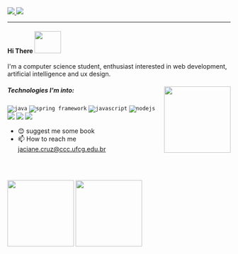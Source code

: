 <a href="https://medium.com/@jaciane.cruz">
  <img src="https://img.shields.io/badge/Medium-12100E?style=for-the-badge&logo=medium&logoColor=white"/>

</a>


<a href="https://www.linkedin.com/in/jaciane-cruz-669b72180/">
  <img src="https://img.shields.io/badge/LinkedIn-0077B5?style=for-the-badge&logo=linkedin&logoColor=white"/>
</a>

***

#### Hi There    <img src="https://media.giphy.com/media/Wj7lNjMNDxSmc/giphy.gif" width="60" height="50">


I'm a computer science student, enthusiast interested in web development, artificial intelligence and ux design.

##### Technologies I'm into:<img src="https://media.giphy.com/media/LmNwrBhejkK9EFP504/source.gif" width="150" height="150" align="right" />
<code><img src="https://img.icons8.com/color/30/000000/java-coffee-cup-logo.png" alt="java" /></code>
<code><img src="https://img.icons8.com/color/30/000000/spring-logo.png" alt="spring framework" /></code>
<code><img src="https://img.icons8.com/color/30/000000/javascript.png" alt="javascript" /></code>
<code><img src="https://img.icons8.com/color/30/000000/nodejs.png" alt="nodejs" /></code>
<code><img  src="https://img.icons8.com/color/30/000000/html-5--v1.png"/></code>
<code><img src="https://img.icons8.com/color/30/000000/css3.png"/></code>
<code><img src="https://img.icons8.com/officel/30/000000/react.png"/></code>

- :blush: suggest me some book 
- :mailbox: How to reach me jaciane.cruz@ccc.ufcg.edu.br



<br><br>

<img height="150" float="left" src="https://github-readme-stats.vercel.app/api?username=jacianeoc&theme=slateorange&show_icons=true"></img>
<img height="150" float="left" src="https://github-readme-stats.vercel.app/api/top-langs/?username=jacianeoc&theme=slateorange&layout=compact"></img>  



